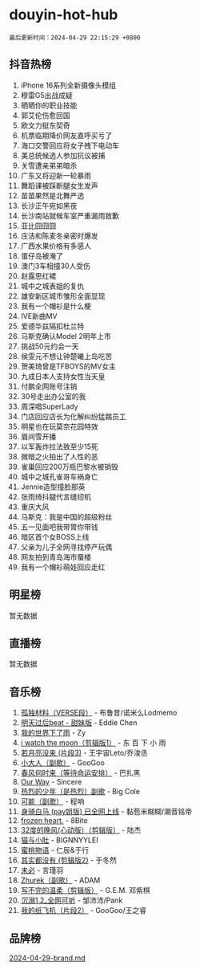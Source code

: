 # douyin-hot-hub

`最后更新时间：2024-04-29 22:15:29 +0800`

## 抖音热榜

1. iPhone 16系列全新摄像头模组
1. 穆雷G5出战成疑
1. 晒晒你的职业技能
1. 郭艾伦伤愈回国
1. 欧文力挺东契奇
1. 机票临期降价网友直呼买亏了
1. 海口交警回应将女子拽下电动车
1. 美总统候选人参加抗议被捕
1. 关雪遭亲弟弟暗杀
1. 广东又将迎新一轮暴雨
1. 舞蹈课被踩断腿女生发声
1. 苗苗果然是北舞严选
1. 长沙正午宛如黑夜
1. 长沙南站就候车室严重漏雨致歉
1. 亚比囧囧囧
1. 庄洁和陈麦冬亲密时爆发
1. 广西水果价格有多感人
1. 蛋仔岛被淹了
1. 澳门3车相撞30人受伤
1. 赵露思红裙
1. 城中之城表姐的复仇
1. 雄安新区城市雏形全面显现
1. 我有一个帽衫是什么梗
1. IVE新曲MV
1. 爱德华兹隔扣杜兰特
1. 马斯克确认Model 2明年上市
1. 挑战50元约会一天
1. 侯雯元不想让钟楚曦上岛吃苦
1. 贺美琦曾是TFBOYS的MV女主
1. 九成日本人支持女性当天皇
1. 付鹏全网账号注销
1. 30号走出办公室的我
1. 周深唱SuperLady
1. 门店回应店长为化解纠纷猛踹员工
1. 明星也在玩莫奈花园特效
1. 眉间雪开播
1. 以军轰炸拉法致至少15死
1. 微暗之火拍出了人性的恶
1. 雀巢回应200万瓶巴黎水被销毁
1. 城中之城孔雀哥车祸身亡
1. Jennie造型撞脸那英
1. 张雨绮抖腿代言缝纫机
1. 重庆大风
1. 马斯克：我是中国的超级粉丝
1. 五一见面吧我带胃你带钱
1. 暗区首个女BOSS上线
1. 父亲为儿子全网寻找停产玩偶
1. 网友拍到青岛海市蜃楼
1. 我有一个帽衫萌娃回应走红

## 明星榜

暂无数据

## 直播榜

暂无数据

## 音乐榜

1. [孤独材料（VERSE段）](https://sf6-cdn-tos.douyinstatic.com/obj/tos-cn-ve-2774/ocX7glDNHYlwFeYrGQfBZoThtvPWy8tCCEBGKQ) - 布鲁昔/诺米么Lodmemo
1. [明天过后beat - 甜妹版](https://sf6-cdn-tos.douyinstatic.com/obj/tos-cn-ve-2774/osMLYeeoMm04CZyaI91XUDF8OzLRLgePKALGHI) - Eddie Chen
1. [我的世界下了雨](https://sf3-cdn-tos.douyinstatic.com/obj/tos-cn-ve-2774/o85sBiwXIByH9bWIMAEEOoiQ1o1m9Afn15BspE) - Zy
1. [i watch the moon（剪辑版1）](https://sf5-hl-cdn-tos.douyinstatic.com/obj/tos-cn-ve-2774/o0I9mSChzHZANMJIEBfkCQzzg6N5WAcVtqft9P) - 东 百 下 小 雨
1. [若月亮没来 (片段3)](https://sf27-cdn-tos.douyinstatic.com/obj/tos-cn-ve-2774/okfyEUsGW1B1ovJi5JiN9IjvAT2lMwA054GoEB) - 王宇宙Leto/乔浚丞
1. [小大人（副歌）](https://sf3-cdn-tos.douyinstatic.com/obj/tos-cn-ve-2774/oIhaDwehWhLFsVIG7QIICLLazDNGJAGg5geeb4) - GooGoo
1. [春风何时来（等待命运安排）](https://sf3-cdn-tos.douyinstatic.com/obj/tos-cn-ve-2774/oICBNbD3gelMfB4WgiD1KI2jQtXZE2FgHLwtsl) - 巴扎黑
1. [Our Way](https://sf27-cdn-tos.douyinstatic.com/obj/tos-cn-ve-2774/o8tPEkQgQNCe0DPeFwZzYrbqLlnzBBrYidWkEZ) - Sincere
1. [热烈的少年（是热烈）副歌](https://sf5-hl-cdn-tos.douyinstatic.com/obj/tos-cn-ve-2774/owVNI0CLDAUMtSz6TEYvfFBFL4UDFFhLfgK8fa) - Big Cole
1. [可能（副歌）](https://sf3-cdn-tos.douyinstatic.com/obj/tos-cn-ve-2774/cde1731888894259b333569393c2fb51) - 程响
1. [身骑白马 (pay姐版) 已全网上线](https://sf5-hl-cdn-tos.douyinstatic.com/obj/tos-cn-ve-2774/oQLO5ZgLsFkaDhdIIveF2zUCgfweY0gWaH4AQG) - 黏苞米糊糊/潮音铭帝
1. [frozen heart.](https://sf3-cdn-tos.douyinstatic.com/obj/tos-cn-ve-2774/oIIWJfyjIACZA9zQMtnJ6hQQhFC4vhCupoRBsO) - 8Bite
1. [32度的晚风(心动版）（剪辑版）](https://sf5-hl-cdn-tos.douyinstatic.com/obj/tos-cn-ve-2774/owNyabsyWdzUulxhoJfK8IBXgp0UMQAHpvGh2B) - 陆杰
1. [猫与小肚](https://sf5-hl-cdn-tos.douyinstatic.com/obj/tos-cn-ve-2774/osZeoClMECgK8DYl6VebABgbchEtPYQjZEnRtd) - BIGNNYYLEI
1. [蜜桃物语](https://sf6-cdn-tos.douyinstatic.com/obj/tos-cn-ve-2774/oIhOSCZtIACtYU4XQkngiW9kCBfVD1Fz9IYeqL) - 仁辰&于行
1. [其实都没有 (剪辑版2)](https://sf5-hl-cdn-tos.douyinstatic.com/obj/tos-cn-ve-2774/oEBNQenHZtBhxYjGgUDQk0BCHTigQafgFlbQ7k) - 于冬然
1. [未必](https://sf3-cdn-tos.douyinstatic.com/obj/tos-cn-ve-2774/ogntQMFnKQDZUgTCYuJgfLEtleYZZFxBQqhhFB) - 言瑾羽
1. [Zhurek（副歌）](https://sf3-cdn-tos.douyinstatic.com/obj/tos-cn-ve-2774/ooQm8FBZQDlf0btEYgVpCcSCQfrdJGBEKZYBGS) - ADAM
1. [写不完的温柔（剪辑版）](https://sf5-hl-cdn-tos.douyinstatic.com/obj/tos-cn-ve-2774/oYBzzZQJ233GfwkemJJffAIWgeIYrjZfWhHTcG) - G.E.M. 邓紫棋
1. [沉溺1.2_全网可听](https://sf3-cdn-tos.douyinstatic.com/obj/tos-cn-ve-2774/ok2QoiBqsWAX9McZmWiI9gAB0EzwD4Xj6yfmtH) - 邹沛沛/Pank
1. [我的纸飞机（片段2）](https://sf3-cdn-tos.douyinstatic.com/obj/tos-cn-ve-2774/oM2ZrKcg2CD5AeRB2gkeXOFB1IxAGJdZPazYHf) - GooGoo/王之睿

## 品牌榜

[2024-04-29-brand.md](2024-04-29-brand.md)
